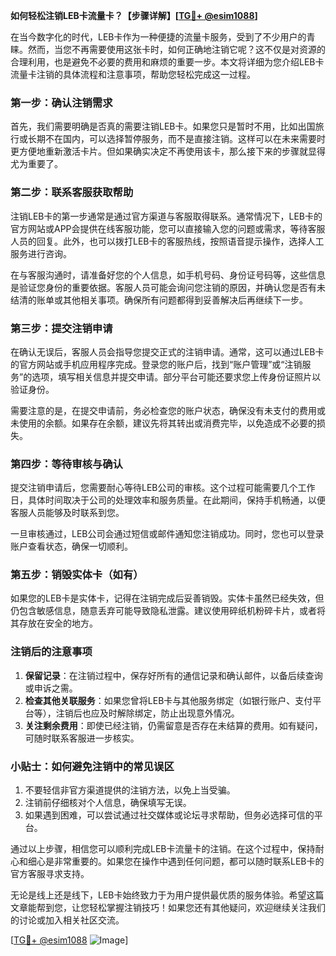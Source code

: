 **如何轻松注销LEB卡流量卡？【步骤详解】[[TG💪+ @esim1088](https://t.me/s/esim1088)]**

在当今数字化的时代，LEB卡作为一种便捷的流量卡服务，受到了不少用户的青睐。然而，当您不再需要使用这张卡时，如何正确地注销它呢？这不仅是对资源的合理利用，也是避免不必要的费用和麻烦的重要一步。本文将详细为您介绍LEB卡流量卡注销的具体流程和注意事项，帮助您轻松完成这一过程。

### **第一步：确认注销需求**
首先，我们需要明确是否真的需要注销LEB卡。如果您只是暂时不用，比如出国旅行或长期不在国内，可以选择暂停服务，而不是直接注销。这样可以在未来需要时更方便地重新激活卡片。但如果确实决定不再使用该卡，那么接下来的步骤就显得尤为重要了。

### **第二步：联系客服获取帮助**
注销LEB卡的第一步通常是通过官方渠道与客服取得联系。通常情况下，LEB卡的官方网站或APP会提供在线客服功能，您可以直接输入您的问题或需求，等待客服人员的回复。此外，也可以拨打LEB卡的客服热线，按照语音提示操作，选择人工服务进行咨询。

在与客服沟通时，请准备好您的个人信息，如手机号码、身份证号码等，这些信息是验证您身份的重要依据。客服人员可能会询问您注销的原因，并确认您是否有未结清的账单或其他相关事项。确保所有问题都得到妥善解决后再继续下一步。

### **第三步：提交注销申请**
在确认无误后，客服人员会指导您提交正式的注销申请。通常，这可以通过LEB卡的官方网站或手机应用程序完成。登录您的账户后，找到“账户管理”或“注销服务”的选项，填写相关信息并提交申请。部分平台可能还要求您上传身份证照片以验证身份。

需要注意的是，在提交申请前，务必检查您的账户状态，确保没有未支付的费用或未使用的余额。如果存在余额，建议先将其转出或消费完毕，以免造成不必要的损失。

### **第四步：等待审核与确认**
提交注销申请后，您需要耐心等待LEB公司的审核。这个过程可能需要几个工作日，具体时间取决于公司的处理效率和服务质量。在此期间，保持手机畅通，以便客服人员能够及时联系到您。

一旦审核通过，LEB公司会通过短信或邮件通知您注销成功。同时，您也可以登录账户查看状态，确保一切顺利。

### **第五步：销毁实体卡（如有）**
如果您的LEB卡是实体卡，记得在注销完成后妥善销毁。实体卡虽然已经失效，但仍包含敏感信息，随意丢弃可能导致隐私泄露。建议使用碎纸机粉碎卡片，或者将其存放在安全的地方。

### **注销后的注意事项**
1. **保留记录**：在注销过程中，保存好所有的通信记录和确认邮件，以备后续查询或申诉之需。
2. **检查其他关联服务**：如果您曾将LEB卡与其他服务绑定（如银行账户、支付平台等），注销后也应及时解除绑定，防止出现意外情况。
3. **关注剩余费用**：即使已经注销，仍需留意是否存在未结算的费用。如有疑问，可随时联系客服进一步核实。

### **小贴士：如何避免注销中的常见误区**
1. 不要轻信非官方渠道提供的注销方法，以免上当受骗。
2. 注销前仔细核对个人信息，确保填写无误。
3. 如果遇到困难，可以尝试通过社交媒体或论坛寻求帮助，但务必选择可信的平台。

通过以上步骤，相信您可以顺利完成LEB卡流量卡的注销。在这个过程中，保持耐心和细心是非常重要的。如果您在操作中遇到任何问题，都可以随时联系LEB卡的官方客服寻求支持。

无论是线上还是线下，LEB卡始终致力于为用户提供最优质的服务体验。希望这篇文章能帮到您，让您轻松掌握注销技巧！如果您还有其他疑问，欢迎继续关注我们的讨论或加入相关社区交流。

[[TG💪+ @esim1088](https://t.me/s/esim1088) ![Image](https://i.postimg.cc/4NQfJmqS/Snipaste-2025-05-13-00-14-12.png)]
